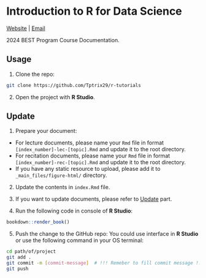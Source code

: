 # Introduction to R for Data Science
[Website](https://tptrix29.github.io/r-tutorials/index.html) | [Email](mailto:pt2632@cumc.columbia.edu)

2024 BEST Program Course Documentation.

## Usage
1. Clone the repo: 
```bash
git clone https://github.com/Tptrix29/r-tutorials 
```

2. Open the project with **R Studio**.

## Update
1. Prepare your document:
- For lecture documents, please name your `Rmd` file in format `[index_number]-lec-[topic].Rmd` and update it to the root directory.
- For recitation documents, please name your `Rmd` file in format `[index_number]-rec-[topic].Rmd` and update it to the root directory.
- If you have any static resource to upload, please add it to `_main_files/figure-html/` directory.

2. Update the contents in `index.Rmd` file. 

3. If you want to update documents, please refer to [Update](#update) part.

4. Run the following code in console of **R Studio**:
```r
bookdown::render_book()
```

5. Push the change to the GitHub repo:
You could use interface in **R Studio** or use the following command in your OS terminal:
```bash
cd path/of/project
git add .
git commit -m [commit-message]  # !!! Remeber to fill commit message !!!
git push
```
